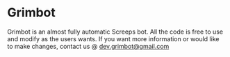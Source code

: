# Grimbot

Grimbot is an almost fully automatic Screeps bot. All the code is free to use and modify as the users wants. If you want more information or would like to make changes, contact us @ dev.grimbot@gmail.com
